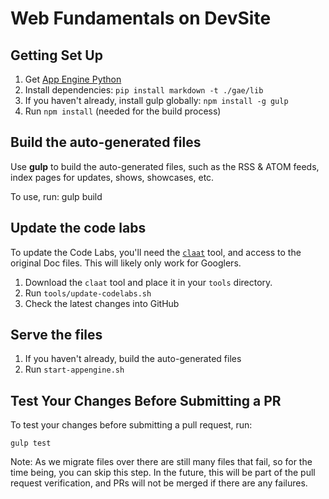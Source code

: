 # Web Fundamentals on DevSite 

## Getting Set Up
1. Get [App Engine Python](https://cloud.google.com/appengine/downloads#Google_App_Engine_SDK_for_Python)
2. Install dependencies: `pip install markdown -t ./gae/lib`
2. If you haven't already, install gulp globally: `npm install -g gulp`
3. Run `npm install` (needed for the build process)

## Build the auto-generated files
Use **gulp** to build the auto-generated files, such as the RSS & ATOM feeds,
index pages for updates, shows, showcases, etc.

To use, run:
    gulp build


## Update the code labs
To update the Code Labs, you'll need the
[`claat`](https://github.com/googlecodelabs/tools/tree/master/claat) tool, and
access to the original Doc files. This will likely only work for Googlers.

1. Download the `claat` tool and place it in your `tools` directory.
1. Run `tools/update-codelabs.sh`
1. Check the latest changes into GitHub

## Serve the files
1. If you haven't already, build the auto-generated files
1. Run `start-appengine.sh`

## Test Your Changes Before Submitting a PR
To test your changes before submitting a pull request, run:

    gulp test

Note: As we migrate files over there are still many files that fail, so for the
time being, you can skip this step. In the future, this will be part of the
pull request verification, and PRs will not be merged if there are any failures.
